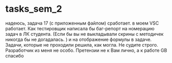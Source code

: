 # tasks_sem_2
надеюсь, задача 17 (с приложенным файлом) сработает. в моем VSC работает.
Как тестировщик написала бы баг-репорт на номерацию задач в ЛК студента. (Если бы вы не выкладывали скрины с методичек никогда бы не догадалась. ) и на отображение формулы в задаче. 
Задачи, которые не проходили решила, как могла. Не судите строго. Разработчик из меня не особо.
Претензии не к Вам лично, а к работе GB
спасибо
